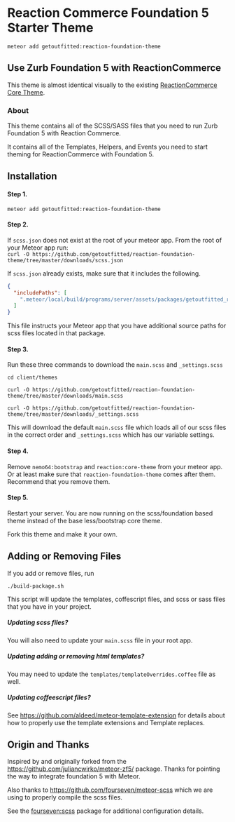# Reaction Commerce Foundation 5 Starter Theme

`meteor add getoutfitted:reaction-foundation-theme`

## Use Zurb Foundation 5 with ReactionCommerce
This theme is almost identical visually to the existing [ReactionCommerce Core Theme](https://github.com/reactioncommerce/reaction-core-theme).



### About

This theme contains all of the SCSS/SASS files that you need to run Zurb Foundation 5 with Reaction Commerce.

It contains all of the Templates, Helpers, and Events you need to start theming for ReactionCommerce with Foundation 5.

## Installation
#### Step 1.
`meteor add getoutfitted:reaction-foundation-theme`


#### Step 2.
If `scss.json` does not exist at the root of your meteor app.
From the root of your Meteor app run:  
`curl -O https://github.com/getoutfitted/reaction-foundation-theme/tree/master/downloads/scss.json`

If `scss.json` already exists, make sure that it includes the following.
```json
{
  "includePaths": [
    ".meteor/local/build/programs/server/assets/packages/getoutfitted_reaction-foundation-theme/scss/"
  ]
}
```

This file instructs your Meteor app that you have additional source paths for scss files located in that package.

#### Step 3.
Run these three commands to download the `main.scss` and `_settings.scss`

`cd client/themes`

`curl -O https://github.com/getoutfitted/reaction-foundation-theme/tree/master/downloads/main.scss`

`curl -O https://github.com/getoutfitted/reaction-foundation-theme/tree/master/downloads/_settings.scss`

This will download the default `main.scss` file which loads all of our scss files in the correct order and `_settings.scss` which has our variable settings.

#### Step 4.
Remove `nemo64:bootstrap` and `reaction:core-theme` from your meteor app. Or at least make sure that `reaction-foundation-theme` comes after them. Recommend that you remove them.

#### Step 5.
Restart your server.
You are now running on the scss/foundation based theme instead of the base less/bootstrap core theme.


Fork this theme and make it your own.


## Adding or Removing Files

If you add or remove files, run

    ./build-package.sh
    
This script will update the templates, coffescript files, and scss or sass files that you have in your project.

##### Updating scss files?
You will also need to update your `main.scss` file in your root app.

##### Updating adding or removing html templates?
You may need to update the `templates/templateOverrides.coffee` file as well.

##### Updating coffeescript files?
See https://github.com/aldeed/meteor-template-extension for details about how to properly use the template extensions and Template replaces.


## Origin and Thanks
Inspired by and originally forked from the https://github.com/juliancwirko/meteor-zf5/ package. Thanks for pointing the way to integrate foundation 5 with Meteor.

Also thanks to https://github.com/fourseven/meteor-scss which we are using to properly compile the scss files.

See the [fourseven:scss](https://github.com/fourseven/meteor-scss) package for
additional configuration details.
